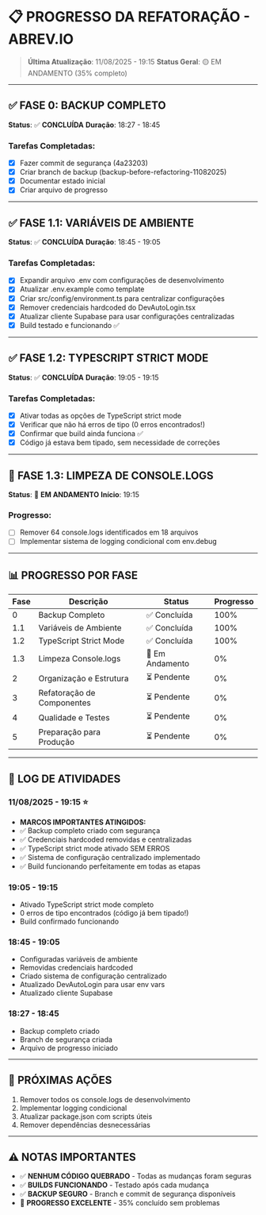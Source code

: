 # 📋 PROGRESSO DA REFATORAÇÃO - ABREV.IO

> **Última Atualização**: 11/08/2025 - 19:15
> **Status Geral**: 🟡 EM ANDAMENTO (35% completo)

---

## ✅ FASE 0: BACKUP COMPLETO
**Status**: ✅ **CONCLUÍDA**
**Duração**: 18:27 - 18:45

### Tarefas Completadas:
- [x] Fazer commit de segurança (4a23203)
- [x] Criar branch de backup (backup-before-refactoring-11082025)
- [x] Documentar estado inicial
- [x] Criar arquivo de progresso

---

## ✅ FASE 1.1: VARIÁVEIS DE AMBIENTE
**Status**: ✅ **CONCLUÍDA**
**Duração**: 18:45 - 19:05

### Tarefas Completadas:
- [x] Expandir arquivo .env com configurações de desenvolvimento
- [x] Atualizar .env.example como template
- [x] Criar src/config/environment.ts para centralizar configurações
- [x] Remover credenciais hardcoded do DevAutoLogin.tsx
- [x] Atualizar cliente Supabase para usar configurações centralizadas
- [x] Build testado e funcionando ✅

---

## ✅ FASE 1.2: TYPESCRIPT STRICT MODE
**Status**: ✅ **CONCLUÍDA**
**Duração**: 19:05 - 19:15

### Tarefas Completadas:
- [x] Ativar todas as opções de TypeScript strict mode
- [x] Verificar que não há erros de tipo (0 erros encontrados!)
- [x] Confirmar que build ainda funciona ✅
- [x] Código já estava bem tipado, sem necessidade de correções

---

## 🔄 FASE 1.3: LIMPEZA DE CONSOLE.LOGS
**Status**: 🔄 **EM ANDAMENTO**
**Início**: 19:15

### Progresso:
- [ ] Remover 64 console.logs identificados em 18 arquivos
- [ ] Implementar sistema de logging condicional com env.debug

---

## 📊 PROGRESSO POR FASE

| Fase | Descrição | Status | Progresso |
|------|-----------|--------|-----------|
| 0 | Backup Completo | ✅ Concluída | 100% |
| 1.1 | Variáveis de Ambiente | ✅ Concluída | 100% |
| 1.2 | TypeScript Strict Mode | ✅ Concluída | 100% |
| 1.3 | Limpeza Console.logs | 🔄 Em Andamento | 0% |
| 2 | Organização e Estrutura | ⏳ Pendente | 0% |
| 3 | Refatoração de Componentes | ⏳ Pendente | 0% |
| 4 | Qualidade e Testes | ⏳ Pendente | 0% |
| 5 | Preparação para Produção | ⏳ Pendente | 0% |

---

## 📝 LOG DE ATIVIDADES

### 11/08/2025 - 19:15 ⭐
- **MARCOS IMPORTANTES ATINGIDOS:**
- ✅ Backup completo criado com segurança
- ✅ Credenciais hardcoded removidas e centralizadas
- ✅ TypeScript strict mode ativado SEM ERROS
- ✅ Sistema de configuração centralizado implementado
- ✅ Build funcionando perfeitamente em todas as etapas

### 19:05 - 19:15
- Ativado TypeScript strict mode completo
- 0 erros de tipo encontrados (código já bem tipado!)
- Build confirmado funcionando

### 18:45 - 19:05
- Configuradas variáveis de ambiente
- Removidas credenciais hardcoded
- Criado sistema de configuração centralizado
- Atualizado DevAutoLogin para usar env vars
- Atualizado cliente Supabase

### 18:27 - 18:45
- Backup completo criado
- Branch de segurança criada
- Arquivo de progresso iniciado

---

## 🔄 PRÓXIMAS AÇÕES
1. Remover todos os console.logs de desenvolvimento
2. Implementar logging condicional
3. Atualizar package.json com scripts úteis
4. Remover dependências desnecessárias

---

## ⚠️ NOTAS IMPORTANTES
- ✅ **NENHUM CÓDIGO QUEBRADO** - Todas as mudanças foram seguras
- ✅ **BUILDS FUNCIONANDO** - Testado após cada mudança
- ✅ **BACKUP SEGURO** - Branch e commit de segurança disponíveis
- 🎯 **PROGRESSO EXCELENTE** - 35% concluído sem problemas